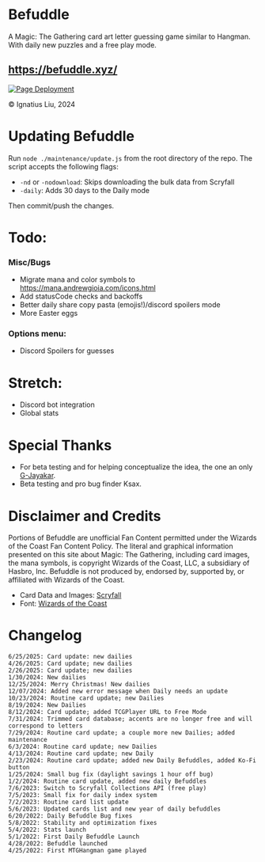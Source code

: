 # Befuddle
A Magic: The Gathering card art letter guessing game similar to Hangman. With daily new puzzles and a free play mode.

## https://befuddle.xyz/

[![Page Deployment](https://github.com/suitangi/Befuddle/actions/workflows/static.yml/badge.svg)](https://github.com/suitangi/Befuddle/actions/workflows/static.yml)

© Ignatius Liu, 2024

# Updating Befuddle
Run `node ./maintenance/update.js` from the root directory of the repo. The script accepts the following flags:
- `-nd` or `-nodownload`: Skips downloading the bulk data from Scryfall
- `-daily`: Adds 30 days to the Daily mode

Then commit/push the changes.

# Todo:

### Misc/Bugs
-   Migrate mana and color symbols to https://mana.andrewgioia.com/icons.html
-   Add statusCode checks and backoffs
-   Better daily share copy pasta (emojis!)/discord spoilers mode
-   More Easter eggs

### Options menu:
-   Discord Spoilers for guesses

# Stretch:
-   Discord bot integration
-   Global stats

# Special Thanks
-   For beta testing and for helping conceptualize the idea, the one an only [G-Jayakar](https://github.com/G-Jayakar).
-   Beta testing and pro bug finder Ksax.

# Disclaimer and Credits
Portions of Befuddle are unofficial Fan Content permitted under the Wizards of the Coast Fan Content Policy. The literal and graphical information presented on this site about Magic: The Gathering, including card images, the mana symbols, is copyright Wizards of the Coast, LLC, a subsidiary of Hasbro, Inc. Befuddle is not produced by, endorsed by, supported by, or affiliated with Wizards of the Coast.

- Card Data and Images: [Scryfall](https://scryfall.com/)
- Font: [Wizards of the Coast](https://company.wizards.com/en)

# Changelog
```
6/25/2025: Card update: new dailies
4/26/2025: Card update; new dailies
2/26/2025: Card update; new dailies
1/30/2024: New dailies
12/25/2024: Merry Christmas! New dailies
12/07/2024: Added new error message when Daily needs an update
10/23/2024: Routine card update; new Dailies
8/19/2024: New Dailies
8/12/2024: Card update; added TCGPlayer URL to Free Mode
7/31/2024: Trimmed card database; accents are no longer free and will correspond to letters
7/29/2024: Routine card update; a couple more new Dailies; added maintenance
6/3/2024: Routine card update; new Dailies
4/13/2024: Routine card update; new Daily
2/23/2024: Routine card update; added new Daily Befuddles, added Ko-Fi button
1/25/2024: Small bug fix (daylight savings 1 hour off bug)
1/2/2024: Routine card update, added new daily Befuddles
7/6/2023: Switch to Scryfall Collections API (free play)
7/5/2023: Small fix for daily index system
7/2/2023: Routine card list update
5/6/2023: Updated cards list and new year of daily befuddles
6/20/2022: Daily Befuddle Bug fixes
5/8/2022: Stability and optimization fixes
5/4/2022: Stats launch
5/1/2022: First Daily Befuddle Launch
4/28/2022: Befuddle launched
4/25/2022: First MTGHangman game played
```
